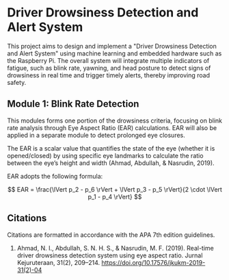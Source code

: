 # Driver Drowsiness Detection and Alert System

This project aims to design and implement a "Driver Drowsiness Detection and Alert System" using machine learning and embedded hardware such as the Raspberry Pi. The overall system will integrate multiple indicators of fatigue, such as blink rate, yawning, and head posture to detect signs of drowsiness in real time and trigger timely alerts, thereby improving road safety.

## Module 1: Blink Rate Detection

This modules forms one portion of the drowsiness criteria, focusing on blink rate analysis through Eye Aspect Ratio (EAR) calculations. EAR will also be applied in a separate module to detect prolonged eye closures.

The EAR is a scalar value that quantifies the state of the eye (whether it is opened/closed) by using specific eye landmarks to calculate the ratio between the eye’s height and width (Ahmad, Abdullah, & Nasrudin, 2019).

EAR adopts the following formula: 

$$
EAR = \frac{\lVert p_2 - p_6 \rVert + \lVert p_3 - p_5 \rVert}{2 \cdot \lVert p_1 - p_4 \rVert}
$$

## Citations

Citations are formatted in accordance with the APA 7th edition guidelines.

1. Ahmad, N. I., Abdullah, S. N. H. S., & Nasrudin, M. F. (2019). Real-time driver drowsiness detection system using eye aspect ratio. Jurnal Kejuruteraan, 31(2), 209–214. https://doi.org/10.17576/jkukm-2019-31(2)-04